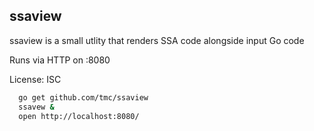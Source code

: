 ssaview
-------

ssaview is a small utlity that renders SSA code alongside input Go code

Runs via HTTP on :8080

License: ISC

```sh
  go get github.com/tmc/ssaview
  ssavew &
  open http://localhost:8080/
```
